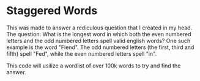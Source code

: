 # Staggered Words
This was made to answer a rediculous question that I created in my head.
The question: What is the longest word in which both the even numbered letters and the odd numbered letters spell valid english words?
One such example is the word "Fiend". The odd numbered letters (the first, third and fifth) spell "Fed", while the even numbered letters spell "in".

This code will usilize a wordlist of over 100k words to try and find the answer.

